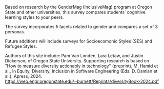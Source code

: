Based on research by the GenderMag (InclusiveMag) program 
at Oregon State and other universities, 
this survey compares students' cognitive learning styles to your peers.

The survey incorporates 5 facets related to gender and compares a set of 3 personas. 

Future additions will include surveys for Socioecomonic Styles (SES) and Refugee Styles.

Authors of this site include: Pam Van Londen, Lara Letaw, and Justin Dickerson, of Oregon State University. Supporting research is based on "How to measure diversity actionably in technology" (preprint), M. Hamid et al., in Equity, Diversity, Inclusion in Software Engineering (Eds: D. Damian et al.), Apress, 2024.
https://web.engr.oregonstate.edu/~burnett/Reprints/diversityBook-2024.pdf
